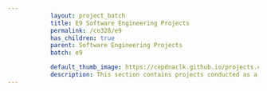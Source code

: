 ```yaml
---
            layout: project_batch
            title: E9 Software Engineering Projects
            permalink: /co328/e9
            has_children: true
            parent: Software Engineering Projects
            batch: e9

            default_thumb_image: https://cepdnaclk.github.io/projects.ce.pdn.ac.lk/data/categories/co328/thumbnail.jpg
            description: This section contains projects conducted as a partial requirement to complete the course CO328 - Software Engineering. Usually, these projects are conducted by groups of 3 students. The course focus on using software architectures and software project management experience.
---
```

